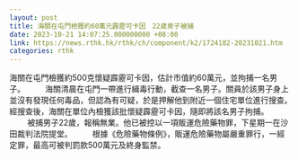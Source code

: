 ```yaml
---
layout: post
title: 海關在屯門檢獲約60萬元霹靂可卡因　22歲男子被捕
date: 2023-10-21 14:07:25.000000000 +08:00
link: https://news.rthk.hk/rthk/ch/component/k2/1724182-20231021.htm
categories: rthk
---
```


海關在屯門檢獲約500克懷疑霹靂可卡因，估計市值約60萬元，並拘捕一名男子。
　　 
海關清晨在屯門一帶進行緝毒行動，截查一名男子。關員於該男子身上並沒有發現任何毒品，但認為有可疑，於是押解他到附近一個住宅單位進行搜查。經搜查後，海關在單位內檢獲該批懷疑霹靂可卡因，隨即將該名男子拘捕。
　　 
被捕男子22歲，報稱無業。他已被控以一項販運危險藥物罪，下星期一在沙田裁判法院提堂。
　　 
根據《危險藥物條例》，販運危險藥物屬嚴重罪行，一經定罪，最高可被判罰款500萬元及終身監禁。
